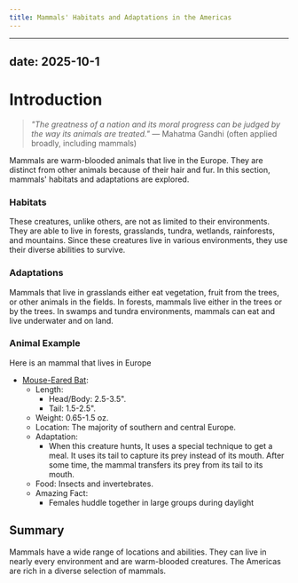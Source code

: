 ```yaml
---
title: Mammals' Habitats and Adaptations in the Americas
---
```

---
date: 2025-10-1
---
# Introduction

>_"The greatness of a nation and its moral progress can be judged by the way its animals are treated."_
>— Mahatma Gandhi (often applied broadly, including mammals)

Mammals are warm-blooded animals that live in the Europe. They are distinct from other animals because of their hair and fur. In this section, mammals' habitats and adaptations are explored.
### Habitats

These creatures, unlike others, are not as limited to their environments. They are able to live in forests, grasslands, tundra, wetlands, rainforests, and mountains. Since these creatures live in various environments, they use their diverse abilities to survive.
### Adaptations

Mammals that live in grasslands either eat vegetation, fruit from the trees, or other animals in the fields. In forests, mammals live either in the trees or by the trees. In swamps and tundra environments, mammals can eat and live underwater and on land. 
### Animal Example

Here is an mammal that lives in Europe

- [Mouse-Eared Bat](https://th.bing.com/th/id/R.058f6c3b8a31bc98470ced3a02879c98?rik=LXtUm%2bnQCOzn1Q&riu=http%3a%2f%2fwww.naturephoto-cz.com%2fphotos%2fandera%2flarge-mouse-eared-bat-xxx2019.jpg&ehk=A5iKF3lxDNxiGAxhU%2foad9k5Y6%2fZ3g%2fP76jtNcnZqNc%3d&risl=&pid=ImgRaw&r=0):
	- Length:
		- Head/Body: 2.5-3.5".
		- Tail: 1.5-2.5".
	- Weight: 0.65-1.5 oz.
	- Location: The majority of southern and central Europe.
	- Adaptation:
		- When this creature hunts, It uses a special technique to get a meal. It uses its tail to capture its prey instead of its mouth. After some time, the mammal transfers its prey from its tail to its mouth.
	- Food: Insects and invertebrates.
	- Amazing Fact: 
		- Females huddle together in large groups during daylight
## Summary

Mammals have a wide range of locations and abilities. They can live in nearly every environment and are warm-blooded creatures. The Americas are rich in a diverse selection of mammals.